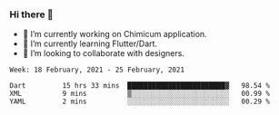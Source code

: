 ### Hi there 👋

<!--
**devcat37/devcat37** is a ✨ _special_ ✨ repository because its `README.md` (this file) appears on your GitHub profile.-->


- 🔭 I’m currently working on Chimicum application.
- 🌱 I’m currently learning Flutter/Dart.
- 👯 I’m looking to collaborate with designers.
<!-- - 🤔 I’m looking for help with ... -->

<!--START_SECTION:waka-->
```text
Week: 18 February, 2021 - 25 February, 2021

Dart         15 hrs 33 mins  ████████████████████████▓   98.54 % 
XML          9 mins          ▒░░░░░░░░░░░░░░░░░░░░░░░░   00.99 % 
YAML         2 mins          ░░░░░░░░░░░░░░░░░░░░░░░░░   00.29 % 
```
<!--END_SECTION:waka-->
